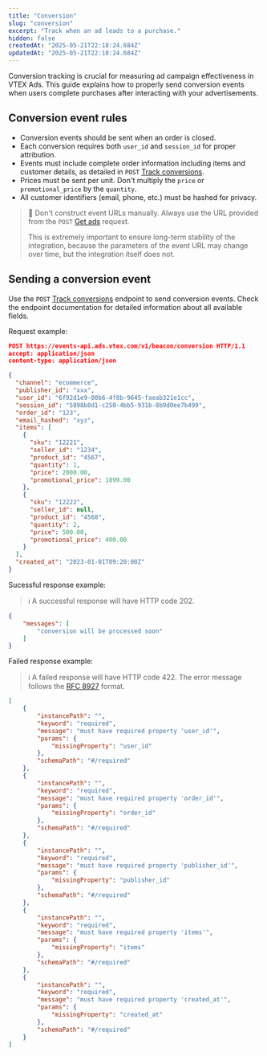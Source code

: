 ```yaml
---
title: "Conversion"
slug: "conversion"
excerpt: "Track when an ad leads to a purchase."
hidden: false
createdAt: "2025-05-21T22:18:24.684Z"
updatedAt: "2025-05-21T22:18:24.684Z"
---
```


Conversion tracking is crucial for measuring ad campaign effectiveness in VTEX Ads. This guide explains how to properly send conversion events when users complete purchases after interacting with your advertisements.

## Conversion event rules

- Conversion events should be sent when an order is closed.
- Each conversion requires both `user_id` and `session_id` for proper attribution.
- Events must include complete order information including items and customer details, as detailed in `POST` [Track conversions](https://developers.vtex.com/docs/api-reference/vtex-ads-api#post-/v1/beacon/conversion).
- Prices must be sent per unit. Don't multiply the `price` or `promotional_price` by the `quantity`.
- All customer identifiers (email, phone, etc.) must be hashed for privacy.

> 🚧 Don't construct event URLs manually. Always use the URL provided from the `POST` [Get ads](https://developers.vtex.com/docs/api-reference/vtex-ads-api#post-/v1/rma/-publisher_id-) request.
> 
> This is extremely important to ensure long-term stability of the integration, because the parameters of the event URL may change over time, but the integration itself does not.

## Sending a conversion event

Use the `POST` [Track conversions](https://developers.vtex.com/docs/api-reference/vtex-ads-api#post-/v1/beacon/conversion) endpoint to send conversion events. Check the endpoint documentation for detailed information about all available fields.

Request example:

```json
POST https://events-api.ads.vtex.com/v1/beacon/conversion HTTP/1.1
accept: application/json
content-type: application/json

{
  "channel": "ecommerce",
  "publisher_id": "xxx",
  "user_id": "6f92d1e9-00b6-4f8b-9645-faeab321e1cc",
  "session_id": "5898b8d1-c250-4bb5-931b-8b9d0ee7b499",
  "order_id": "123",
  "email_hashed": "xyz",
  "items": [
    {
      "sku": "12221",
      "seller_id": "1234",
      "product_id": "4567",
      "quantity": 1,
      "price": 2000.00,
      "promotional_price": 1899.00
    },
    {
      "sku": "12222",
      "seller_id": null,
      "product_id": "4568",
      "quantity": 2,
      "price": 500.00,
      "promotional_price": 400.00
    }
  ],
  "created_at": "2023-01-01T09:20:00Z"
}
```

Sucessful response example:

>ℹ️ A successful response will have HTTP code 202.

```json
{
	"messages": [
		"conversion will be processed soon"
	]
}
```

Failed response example:

>ℹ️ A failed response will have HTTP code 422. The error message follows the [RFC 8927](https://datatracker.ietf.org/doc/rfc8927/) format.

```json
[
    {
        "instancePath": "",
        "keyword": "required",
        "message": "must have required property 'user_id'",
        "params": {
            "missingProperty": "user_id"
        },
        "schemaPath": "#/required"
    },
    {
        "instancePath": "",
        "keyword": "required",
        "message": "must have required property 'order_id'",
        "params": {
            "missingProperty": "order_id"
        },
        "schemaPath": "#/required"
    },
    {
        "instancePath": "",
        "keyword": "required",
        "message": "must have required property 'publisher_id'",
        "params": {
            "missingProperty": "publisher_id"
        },
        "schemaPath": "#/required"
    },
    {
        "instancePath": "",
        "keyword": "required",
        "message": "must have required property 'items'",
        "params": {
            "missingProperty": "items"
        },
        "schemaPath": "#/required"
    },
    {
        "instancePath": "",
        "keyword": "required",
        "message": "must have required property 'created_at'",
        "params": {
            "missingProperty": "created_at"
        },
        "schemaPath": "#/required"
    }
]
```
